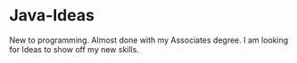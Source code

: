 # Java-Ideas
New to programming. Almost done with my Associates degree. I am looking for Ideas to show off my new skills.
